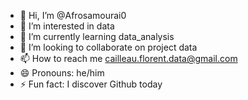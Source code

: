 - 👋 Hi, I’m @Afrosamourai0
- 👀 I’m interested in data
- 🌱 I’m currently learning data_analysis
- 💞️ I’m looking to collaborate on project data
- 📫 How to reach me cailleau.florent.data@gmail.com
- 😄 Pronouns: he/him
- ⚡ Fun fact: I discover Github today

<!---
Afrosamourai0/Afrosamourai0 is a ✨ special ✨ repository because its `README.md` (this file) appears on your GitHub profile.
You can click the Preview link to take a look at your changes.
--->
